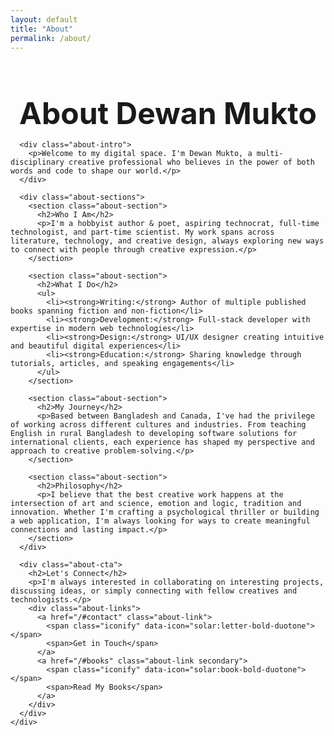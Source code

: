 ```yaml
---
layout: default
title: "About"
permalink: /about/
---
```


<div class="about-page">
  <div class="container">
    <div class="about-content">
      <h1>About Dewan Mukto</h1>
      
      <div class="about-intro">
        <p>Welcome to my digital space. I'm Dewan Mukto, a multi-disciplinary creative professional who believes in the power of both words and code to shape our world.</p>
      </div>
      
      <div class="about-sections">
        <section class="about-section">
          <h2>Who I Am</h2>
          <p>I'm a hobbyist author & poet, aspiring technocrat, full-time technologist, and part-time scientist. My work spans across literature, technology, and creative design, always exploring new ways to connect with people through creative expression.</p>
        </section>
        
        <section class="about-section">
          <h2>What I Do</h2>
          <ul>
            <li><strong>Writing:</strong> Author of multiple published books spanning fiction and non-fiction</li>
            <li><strong>Development:</strong> Full-stack developer with expertise in modern web technologies</li>
            <li><strong>Design:</strong> UI/UX designer creating intuitive and beautiful digital experiences</li>
            <li><strong>Education:</strong> Sharing knowledge through tutorials, articles, and speaking engagements</li>
          </ul>
        </section>
        
        <section class="about-section">
          <h2>My Journey</h2>
          <p>Based between Bangladesh and Canada, I've had the privilege of working across different cultures and industries. From teaching English in rural Bangladesh to developing software solutions for international clients, each experience has shaped my perspective and approach to creative problem-solving.</p>
        </section>
        
        <section class="about-section">
          <h2>Philosophy</h2>
          <p>I believe that the best creative work happens at the intersection of art and science, emotion and logic, tradition and innovation. Whether I'm crafting a psychological thriller or building a web application, I'm always looking for ways to create meaningful connections and lasting impact.</p>
        </section>
      </div>
      
      <div class="about-cta">
        <h2>Let's Connect</h2>
        <p>I'm always interested in collaborating on interesting projects, discussing ideas, or simply connecting with fellow creatives and technologists.</p>
        <div class="about-links">
          <a href="/#contact" class="about-link">
            <span class="iconify" data-icon="solar:letter-bold-duotone"></span>
            <span>Get in Touch</span>
          </a>
          <a href="/#books" class="about-link secondary">
            <span class="iconify" data-icon="solar:book-bold-duotone"></span>
            <span>Read My Books</span>
          </a>
        </div>
      </div>
    </div>
  </div>
</div>

<style>
.about-page {
  min-height: calc(100vh - 200px);
  padding: var(--spacing-2xl) 0;
}

.about-content {
  max-width: 800px;
  margin: 0 auto;
}

.about-content h1 {
  text-align: center;
  font-size: 3rem;
  margin-bottom: var(--spacing-2xl);
  color: var(--color-primary);
}

.about-intro {
  text-align: center;
  font-size: 1.25rem;
  color: var(--color-text-muted);
  margin-bottom: var(--spacing-2xl);
  padding: var(--spacing-xl);
  background: var(--color-surface);
  border-radius: var(--border-radius-lg);
}

.about-sections {
  margin-bottom: var(--spacing-2xl);
}

.about-section {
  margin-bottom: var(--spacing-2xl);
  padding: var(--spacing-xl);
  background: var(--color-surface);
  border-radius: var(--border-radius);
  border-left: 4px solid var(--color-primary);
}

.about-section h2 {
  color: var(--color-primary);
  margin-bottom: var(--spacing-lg);
}

.about-section ul {
  list-style: none;
  padding: 0;
}

.about-section li {
  margin-bottom: var(--spacing-md);
  padding-left: var(--spacing-lg);
  position: relative;
}

.about-section li::before {
  content: '→';
  position: absolute;
  left: 0;
  color: var(--color-primary);
  font-weight: bold;
}

.about-cta {
  text-align: center;
  padding: var(--spacing-2xl);
  background: var(--color-surface);
  border-radius: var(--border-radius-lg);
}

.about-cta h2 {
  color: var(--color-primary);
  margin-bottom: var(--spacing-lg);
}

.about-links {
  display: flex;
  gap: var(--spacing-lg);
  justify-content: center;
  margin-top: var(--spacing-xl);
  flex-wrap: wrap;
}

.about-link {
  display: inline-flex;
  align-items: center;
  gap: var(--spacing-sm);
  padding: var(--spacing-md) var(--spacing-lg);
  background: var(--color-primary);
  color: var(--color-bg);
  text-decoration: none;
  border-radius: var(--border-radius);
  font-weight: 500;
  transition: var(--transition);
}

.about-link:hover {
  background: var(--color-secondary);
  transform: translateY(-2px);
}

.about-link.secondary {
  background: var(--color-border);
  color: var(--color-text);
}

.about-link.secondary:hover {
  background: var(--color-accent);
}

@media (max-width: 768px) {
  .about-content h1 {
    font-size: 2.5rem;
  }
  
  .about-intro,
  .about-section,
  .about-cta {
    padding: var(--spacing-lg);
  }
  
  .about-links {
    flex-direction: column;
    align-items: center;
  }
  
  .about-link {
    width: 100%;
    max-width: 300px;
    justify-content: center;
  }
}
</style>